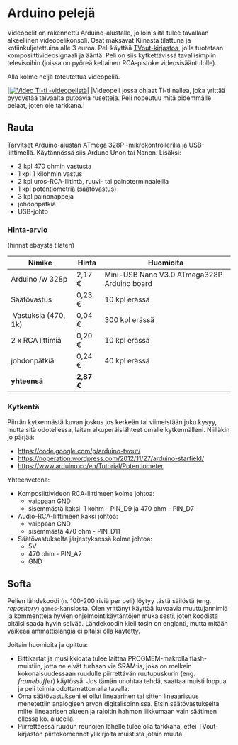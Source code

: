 # Arduino pelejä

Videopelit on rakennettu Arduino-alustalle, jolloin siitä tulee tavallaan alkeellinen videopelikonsoli. Osat maksavat Kiinasta tilattuna ja kotiinkuljetettuina alle 3 euroa. Peli käyttää [TVout-kirjastoa](https://github.com/Avamander/arduino-tvout), jolla tuotetaan komposiittivideosignaali ja ääntä. Peli on siis kytkettävissä tavallisimpiin televisoihin (joissa on pyöreä keltainen RCA-pistoke videosisääntulolle).

Alla kolme neljä toteutettua videopeliä.

|[![Video Ti-ti -videopelistä](https://raw.githubusercontent.com/juherask/TitiArduinoPeli/master/images/titi_yt_play.png)](https://www.youtube.com/watch?v=6_DM1g7a03M)|
|Videopeli jossa ohjaat Ti-ti nallea, joka yrittää pyydystää taivaalta putoavia rusetteja. Peli nopeutuu mitä pidemmälle pelaat, joten ole tarkkana.|

## Rauta

Tarvitset Arduino-alustan ATmega 328P -mikrokontrollerilla ja USB-liittimellä. Käytännössä siis Arduno Unon tai Nanon. Lisäksi:
* 3 kpl 470 ohmin vastusta
* 1 kpl 1 kilohmin vastus
* 2 kpl uros-RCA-liitintä, ruuvi- tai painoterminaaleilla
* 1 kpl potentiometriä (säätövastus)
* 3 kpl painonappeja
* johdonpätkiä
* USB-johto

### Hinta-arvio

(hinnat ebaystä tilaten)

| Nimike | Hinta | Huomioita |
| ------ | ----- | --------- |
| Arduino /w 328p | 2,17 €	|	Mini-USB Nano V3.0 ATmega328P Arduino board |
| Säätövastus | 0,23 € | 10 kpl erässä |
| Vastuksia (470, 1k) |	0,04 € | 300 kpl erässä |
| 2 x RCA littimiä | 0,20 € | 10 kpl erässä |
| johdonpätkiä | 0,24 €  | 40 kpl erässä |
| **yhteensä** | **2,87 €**	 | |


### Kytkentä
Piirrän kytkennästä kuvan joskus jos kerkeän tai viimeistään joku kysyy, mutta sitä odotellessa, laitan alkuperäislähteet omalle kytkennälleni. Niilläkin jo pärjää:
* https://code.google.com/p/arduino-tvout/
* https://noperation.wordpress.com/2012/11/27/arduino-starfield/
* https://www.arduino.cc/en/Tutorial/Potentiometer

Yhteenvetona: 
* Komposiittivideon RCA-liittimeen kolme johtoa:
  * vaippaan GND
  * sisemmästä kaksi: 1 kohm - PIN_D9 ja 470 ohm - PIN_D7
* Audio-RCA-liittimeen kaksi johtoa:
  * vaippaan GND
  * sisemmästä 470 ohm - PIN_D11
* Säätövastukselta järjestyksessä kolme johtoa:
  * 5V
  * 470 ohm - PIN_A2
  * GND

## Softa

Pelien lähdekoodi (n. 100-200 riviä per peli) löytyy tästä säilöstä (eng. *repository*) `games`-kansiosta. Olen yrittänyt käyttää kuvaavia muuttujannimiä ja kommentteja hyvien ohjelmointikäytäntöjen mukaisesti, joten koodista pitäisi saada hyvin selvää. Lähdekoodin kieli tosin on englanti, mutta mitään vaikeaa ammattislangia ei pitäisi olla käytetty.

Joitain huomioita ja opittua:
* Bittikartat ja musiikkidata tulee laittaa PROGMEM-makrolla flash-muistiin, jotta ne eivät turhaan vie SRAM:ia, joka on melkein kokonaisuudessaan ruudulle piirrettävän ruutupuskurin (eng. *framebuffer*) käytössä. Jos tämän unohtaa tehdä, saattaa muisti loppua ja peli toimia odottamattomalla tavalla.
* Oma säätövastukseni ei ollut lineaarinen tai sitten lineaarisuus menetettiin analogisen arvon digitalisoinnissa. Etsin säätövastukselta miltei lineaarisen alueen ja rajoitin hahmon liikkumaan vain säätimen ollessa ko. alueella.
* Piirrettäessä ruudun reunojen lähelle tulee olla tarkkana, ettei TVout-kirjaston piirtokomennot ylikirjoita muistista jotain muuta.
